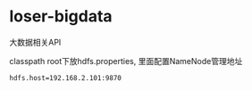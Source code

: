 # loser-bigdata
大数据相关API

classpath root下放hdfs.properties, 里面配置NameNode管理地址

```properties
hdfs.host=192.168.2.101:9870
```

